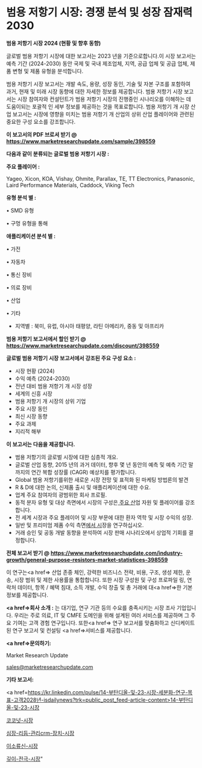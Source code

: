# 범용 저항기 시장: 경쟁 분석 및 성장 잠재력 2030

<strong>범용 저항기 시장 2024 (현황 및 향후 동향)</strong>

글로벌 범용 저항기 시장에 대한 보고서는 2023 년을 기준으로합니다.이 시장 보고서는 예측 기간 (2024-2030) 동안 국제 및 국내 제조업체, 지역, 공급 업체 및 공급 업체, 제품 변형 및 제품 유형을 분석합니다.

범용 저항기 시장 보고서는 개발 속도, 용량, 성장 동인, 기술 및 자본 구조를 포함하여 과거, 현재 및 미래 시장 동향에 대한 자세한 정보를 제공합니다. 범용 저항기 시장 보고서는 시장 참여자와 컨설턴트가 범용 저항기 시장의 진행중인 시나리오를 이해하는 데 도움이되는 포괄적 인 세부 정보를 제공하는 것을 목표로합니다. 범용 저항기 개 시장 산업 보고서는 시장에 영향을 미치는 범용 저항기 개 산업의 상위 산업 플레이어와 관련된 중요한 구성 요소를 강조합니다.



<strong>이 보고서의 PDF 브로셔 받기 @ <a href=https://www.marketresearchupdate.com/sample/398559>https://www.marketresearchupdate.com/sample/398559</a></strong>



<strong>다음과 같이 분류되는 글로벌 범용 저항기 시장 :</strong>



<strong>주요 플레이어 :</strong>

Yageo, Xicon, KOA, Vishay, Ohmite, Parallax, TE, TT Electronics, Panasonic, Laird Performance Materials, Caddock, Viking Tech



<strong>유형 분석 별 :</strong>

• SMD 유형

• 구멍 유형을 통해



<strong>애플리케이션 분석 별 :</strong>

• 가전

• 자동차

• 통신 장비

• 의료 장비

• 산업

• 기타

<ul>
  <li>지역별 : 북미, 유럽, 아시아 태평양, 라틴 아메리카, 중동 및 아프리카</li>
</ul>


<strong>범용 저항기 보고서에서 할인 받기 @ <a href=https://www.marketresearchupdate.com/discount/398559>https://www.marketresearchupdate.com/discount/398559</a></strong>



<strong>글로벌 범용 저항기 시장 보고서에서 강조된 주요 구성 요소 :</strong>
<ul>
  <li>시장 현황 (2024)</li>
  <li>수익 예측 (2024-2030)</li>
  <li>전년 대비 범용 저항기 개 시장 성장</li>
  <li>세계의 신흥 시장</li>
  <li>범용 저항기 개 시장의 상위 기업</li>
  <li>주요 시장 동인</li>
  <li>최신 시장 동향</li>
  <li>주요 과제</li>
  <li>지리적 해부</li>
</ul>


<strong>이 보고서는 다음을 제공합니다.</strong>
<ul>
  <li>범용 저항기의 글로벌 시장에 대한 심층적 개요.</li>
  <li>글로벌 산업 동향, 2015 년의 과거 데이터, 향후 몇 년 동안의 예측 및 예측 기간 말까지의 연간 복합 성장률 (CAGR) 예상치를 평가합니다.</li>
  <li>Global 범용 저항기를위한 새로운 시장 전망 및 표적화 된 마케팅 방법론의 발견</li>
  <li>R &amp; D에 대한 논의, 신제품 출시 및 애플리케이션에 대한 수요.</li>
  <li>업계 주요 참여자의 광범위한 회사 프로필.</li>
  <li>동적 분자 유형 및 대상 측면에서 시장의 구성은<a href=> 주요 산</a>업 자원 및 플레이어를 강조합니다.</li>
  <li>전 세계 시장과 주요 플레이어 및 시장 부문에 대한 환자 역학 및 시장 수익의 성장.</li>
  <li>일반 및 프리미엄 제품 수익 측면<a href=>에서 시</a>장을 연구하십시오.</li>
  <li>거래 승인 및 공동 개발 동향을 분석하여 시장 판매 시나리오에서 상업적 기회를 결정합니다.</li>
</ul>



<strong>전체 보고서 받기 @ <a href=https://www.marketresearchupdate.com/industry-growth/general-purpose-resistors-market-statistices-398559>https://www.marketresearchupdate.com/industry-growth/general-purpose-resistors-market-statistices-398559</a></strong>

이 연구는<a href=> 산업 존중</a> 체인, 강력한 비즈니스 전략, 비용, 구조, 생성 제한, 운송, 시장 범위 및 제한 사용률을 통합합니다. 또한 시장 구성원 및 구성 프로파일 링, 연락처 데이터, 항목 / 혜택 침대, 소득 개발, 수익 창출 및 총 거래에 대<a href=>한 기본 </a>정보를 제공합니다.



<strong><a href=>회사 소</a>개 :</strong>
는 대기업, 연구 기관 등의 수요를 충족시키는 시장 조사 기업입니다. 우리는 주로 의료, IT 및 CMFE 도메인을 위해 설계된 여러 서비스를 제공하며 그 주요 기여는 고객 경험 연구입니다. 또한<a href=> 연구 보</a>고서를 맞춤화하고 신디케이트 된 연구 보고서 및 컨설팅 <a href=>서비스</a>를 제공합니다.



<strong><a href=>문의하기:</a></strong>

Market Research Update

sales@marketresearchupdate.com



<strong>기타 보고서:</strong>

<a href=https://kr.linkedin.com/pulse/14-부탄디올-및-23-시장-세분화-연구-목표-고객2028년-isdailynews?trk=public_post_feed-article-content>14-부탄디올-및-23-시장</a>

<a href=https://www.linkedin.com/pulse/코코넛-시장-세분화-연구-및-목표-고객2029년-survey-savvy-insights-360-analysis/>코코넛-시장</a>

<a href=https://www.linkedin.com/pulse/심장-리듬-관리crm-장치-시장-동향-및-성장-전망-analytics-alchemy-360-analysis-nrnhf/>심장-리듬-관리crm-장치-시장</a>

<a href=https://www.linkedin.com/pulse/이소류신-시장-동향-및-성장-전망-survey-savvy-insights-360-analysis-4mwtf/>이소류신-시장</a>

<a href=https://www.linkedin.com/pulse/깊이-전극-시장-현재-및-미래-성장-2030-survey-savvy-insights-360-analysis-kpyqf/>깊이-전극-시장</a>"
